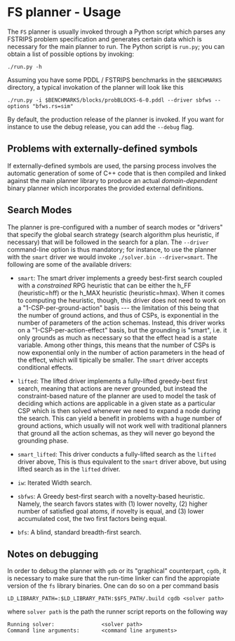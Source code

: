 
FS planner - Usage
=================================


The `FS` planner is usually invoked through a Python script which parses any FSTRIPS
problem specification and generates certain data which is necessary for the
main planner to run. The Python script is `run.py`; you can obtain a list of possible options
by invoking:

```shell
./run.py -h
```

Assuming you have some PDDL / FSTRIPS benchmarks in the `$BENCHMARKS` directory, a typical invokation
of the planner will look like this

```shell
./run.py -i $BENCHMARKS/blocks/probBLOCKS-6-0.pddl --driver sbfws --options "bfws.rs=sim"
```

By default, the production release of the planner is invoked. If you want for instance to use the debug
release, you can add the `--debug` flag.


## Problems with externally-defined symbols

If externally-defined symbols are used, the parsing process involves the automatic generation of
some of C++ code that is then compiled and linked against the main planner library to produce an
actual _domain-dependent_ binary planner which incorporates the provided external definitions.

## Search Modes

The planner is pre-configured with a number of search modes or "drivers" that specify the global search strategy
(search algorithm plus heuristic, if necessary) that will be followed in the search for a plan.
The `--driver` command-line option is thus mandatory; for instance, to use the planner with the `smart` driver we would invoke
`./solver.bin --driver=smart`. The following are some of the available drivers:

<!---
* `lite`: The lite driver is a greedy best-first search which works with the _non-constrained_ RPG heuristics, i.e. computes the _standard_
h_FF and h_MAX heuristics, the only difference being that it can work with the more compact Functional STRIPS encodings, thus not being restricted to
predicative STRIPS.


* `native`: The native driver implements a greedy best-first search coupled with a _constrained_ RPG heuristic that can be
either the h_FF (heuristic=hff) or the h_MAX heuristic (heuristic=hmax). The particularity of this driver is that the CSPs into which
the computation of the heuristic is mapped are not solved by Gecode, but rather by a native, hand-coded simplified approach which might yield some performance gain, since it avoids the overhead of interacting with Gecode. The downside of this approach is that only a certain subset of
FSTRIPS is accepted (namely, that which results in very simple CSPs), and only approximated CSP resolution is used.

* `standard`: A greedy best-first search with one of the two _constrained_ RPG heuristics, which is computed with a 1-CSP-per-ground-action model.
-->

* `smart`: The smart driver implements a greedy best-first search coupled with a _constrained_ RPG heuristic that can be
either the h_FF (heuristic=hff) or the h_MAX heuristic (heuristic=hmax). When it comes to computing the heuristic, though,
this driver does not need to work on a "1-CSP-per-ground-action" basis --- the limitation of this being that
the number of ground actions, and thus of CSPs, is exponential in the number of parameters of the action schemas.
Instead, this driver works on a "1-CSP-per-action-effect" basis, but the grounding is "smart", i.e. it only grounds as much as necessary
so that the effect head is a state variable. Among other things, this means that the number of CSPs is now
exponential only in the number of action parameters in the head of the effect, which will tipically be smaller.
The `smart` driver accepts conditional effects.

* `lifted`: The lifted driver implements a fully-lifted greedy-best first search, meaning that actions are never grounded, but instead
the constraint-based nature of the planner are used to model the task of deciding which actions are applicable in a given state as a particular CSP which is then solved whenever we need to expand a node during the search. This can yield a benefit in problems with a huge number
of ground actions, which usually will not work well with traditional planners that ground all the action schemas, as they will never go beyond the grounding phase.

* `smart_lifted`: This driver conducts a fully-lifted search as the `lifted` driver above,
This is thus equivalent to the `smart` driver above, but using lifted search as in the `lifted` driver.

<!---
* `unreached_atom`: An experimental driver which performs a greedy best-first search on a version of the constrained RPG heuristics which is computed
in a somewhat different manner that iterates through atoms that have not yet been reached in the RPG, trying to achieve them one by one.
Seems to perform better than other options in some domains, but not in general.
-->


* `iw`: Iterated Width search.

* `sbfws`: A Greedy best-first search with a novelty-based heuristic. Namely, the search favors states with
(1) lower novelty, (2) higher number of satisfied goal atoms, if novelty is equal, and (3) lower accumulated cost, the two
first factors being equal.

* `bfs`: A blind, standard breadth-first search.

## Notes on debugging

In order to debug the planner with ```gdb``` or its "graphical" counterpart, ```cgdb```,
it is necessary to make sure that the run-time linker can find the appropiate version
of the ```fs``` library binaries. One can do so on a per command basis


```
LD_LIBRARY_PATH=:$LD_LIBRARY_PATH:$$FS_PATH/.build cgdb <solver path>
```

where ```solver path``` is the path the runner script reports on the following way

```
Running solver:               <solver path>
Command line arguments:       <command line arguments>
```
